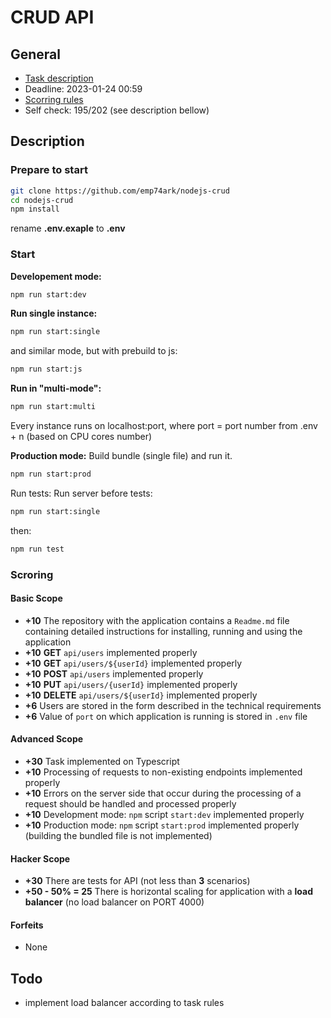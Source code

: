 # CRUD API

## General

- [Task description](https://github.com/AlreadyBored/nodejs-assignments/blob/main/assignments/crud-api/assignment.md)
- Deadline: 2023-01-24 00:59
- [Scorring rules](https://github.com/AlreadyBored/nodejs-assignments/blob/main/assignments/crud-api/score.md)
- Self check: 195/202 (see description bellow)

## Description

### Prepare to start

```bash
git clone https://github.com/emp74ark/nodejs-crud
cd nodejs-crud
npm install
```

rename **.env.exaple** to **.env**

### Start

**Developement mode:**

```bash
npm run start:dev
```

**Run single instance:**

```bash
npm run start:single
```
and similar mode, but with prebuild to js:
```bash
npm run start:js
```

**Run in "multi-mode":**

```bash
npm run start:multi
```

Every instance runs on localhost:port, where port = port number from .env + n (based on CPU cores number)

**Production mode:**
Build bundle (single file) and run it.

```bash
npm run start:prod
```

Run tests:
Run server before tests:
``` bash
npm run start:single
```
then:
```bash
npm run test
```

### Scroring

#### Basic Scope

- **+10** The repository with the application contains a `Readme.md` file containing detailed instructions for
  installing, running and using the application
- **+10** **GET** `api/users` implemented properly
- **+10** **GET** `api/users/${userId}` implemented properly
- **+10** **POST** `api/users` implemented properly
- **+10** **PUT** `api/users/{userId}` implemented properly
- **+10** **DELETE** `api/users/${userId}` implemented properly
- **+6** Users are stored in the form described in the technical requirements
- **+6** Value of `port` on which application is running is stored in `.env` file

#### Advanced Scope

- **+30** Task implemented on Typescript
- **+10** Processing of requests to non-existing endpoints implemented properly
- **+10** Errors on the server side that occur during the processing of a request should be handled and processed
  properly
- **+10** Development mode: `npm` script `start:dev` implemented properly
- **+10** Production mode: `npm` script `start:prod` implemented properly (building the bundled file is not implemented)

#### Hacker Scope

- **+30** There are tests for API (not less than **3** scenarios)
- **+50 - 50% = 25** There is horizontal scaling for application with a **load balancer** (no load balancer on PORT
  4000)

#### Forfeits

- None

## Todo

- implement load balancer according to task rules